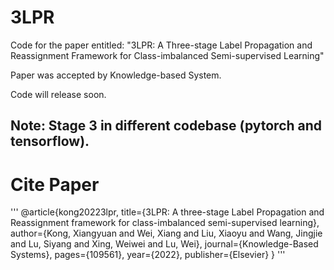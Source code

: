 # 3LPR
Code for the paper entitled: "3LPR: A Three-stage Label Propagation and Reassignment Framework for Class-imbalanced Semi-supervised Learning"

Paper was accepted by Knowledge-based System.

Code will release soon.

## Note: Stage 3 in different codebase (pytorch and tensorflow).



# Cite Paper
'''
@article{kong20223lpr,
  title={3LPR: A three-stage Label Propagation and Reassignment framework for class-imbalanced semi-supervised learning},
  author={Kong, Xiangyuan and Wei, Xiang and Liu, Xiaoyu and Wang, Jingjie and Lu, Siyang and Xing, Weiwei and Lu, Wei},
  journal={Knowledge-Based Systems},
  pages={109561},
  year={2022},
  publisher={Elsevier}
}
'''

